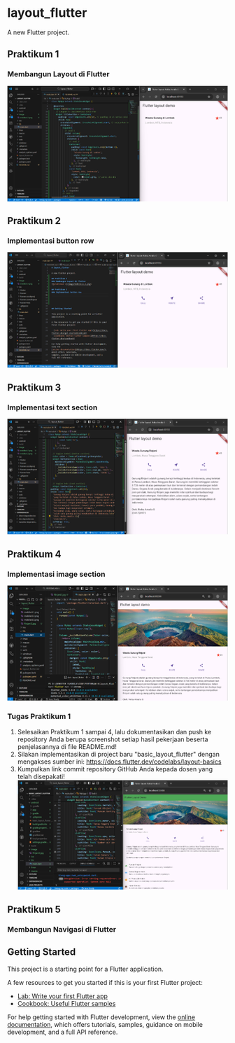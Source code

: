 # layout_flutter

A new Flutter project.

## Praktikum 1
### Membangun Layout di Flutter
![praktikum 1](image/mobile.6.1.png)

## Praktikum 2
### Implementasi button row
![praktikum 2](image/mobile.6.2.png)

## Praktikum 3
### Implementasi text section
![praktikum 3](image/mobile.6.3.png)

## Praktikum 4
### Implementasi image section
![praktikum 4](image/mobile.6.4.png)

### Tugas Praktikum 1
1. Selesaikan Praktikum 1 sampai 4, lalu dokumentasikan dan push ke repository Anda berupa screenshot setiap hasil pekerjaan beserta penjelasannya di file README.md!
2. Silakan implementasikan di project baru "basic_layout_flutter" dengan mengakses sumber ini: https://docs.flutter.dev/codelabs/layout-basics
3. Kumpulkan link commit repository GitHub Anda kepada dosen yang telah disepakati!
![TUGAS PRAKTIKUM 1](image/mobile.6.5.png)

## Praktikum 5
### Membangun Navigasi di Flutter








## Getting Started

This project is a starting point for a Flutter application.

A few resources to get you started if this is your first Flutter project:

- [Lab: Write your first Flutter app](https://docs.flutter.dev/get-started/codelab)
- [Cookbook: Useful Flutter samples](https://docs.flutter.dev/cookbook)

For help getting started with Flutter development, view the
[online documentation](https://docs.flutter.dev/), which offers tutorials,
samples, guidance on mobile development, and a full API reference.
